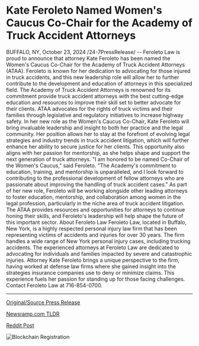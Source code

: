 # Kate Feroleto Named Women's Caucus Co-Chair for the Academy of Truck Accident Attorneys

BUFFALO, NY, October 23, 2024 /24-7PressRelease/ -- Feroleto Law is proud to announce that attorney Kate Feroleto has been named the Women's Caucus Co-Chair for the Academy of Truck Accident Attorneys (ATAA). Feroleto is known for her dedication to advocating for those injured in truck accidents, and this new leadership role will allow her to further contribute to the development and education of attorneys in this specialized field.  The Academy of Truck Accident Attorneys is renowned for its commitment provide truck accident attorneys with the best cutting-edge education and resources to improve their skill set to better advocate for their clients. ATAA advocates for the rights of truck victims and their families through legislative and regulatory initiatives to increase highway safety.  In her new role as the Women's Caucus Co-Chair, Kate Feroleto will bring invaluable leadership and insight to both her practice and the legal community. Her position allows her to stay at the forefront of evolving legal strategies and industry trends in truck accident litigation, which will further enhance her ability to secure justice for her clients. This opportunity also aligns with her passion for mentorship, as she helps shape and support the next generation of truck attorneys.  "I am honored to be named Co-Chair of the Women's Caucus," said Feroleto. "The Academy's commitment to education, training, and mentorship is unparalleled, and I look forward to contributing to the professional development of fellow attorneys who are passionate about improving the handling of truck accident cases."  As part of her new role, Feroleto will be working alongside other leading attorneys to foster education, mentorship, and collaboration among women in the legal profession, particularly in the niche area of truck accident litigation. The ATAA provides resources and opportunities for attorneys to continue honing their skills, and Feroleto's leadership will help shape the future of this important sector.  About Feroleto Law Feroleto Law, located in Buffalo, New York, is a highly respected personal injury law firm that has been representing victims of accidents and injuries for over 30 years. The firm handles a wide range of New York personal injury cases, including trucking accidents. The experienced attorneys at Feroleto Law are dedicated to advocating for individuals and families impacted by severe and catastrophic injuries. Attorney Kate Feroleto brings a unique perspective to the firm, having worked at defense law firms where she gained insight into the strategies insurance companies use to deny or minimize claims. This experience fuels her passion for standing up for those facing challenges. Contact Feroleto Law at 716-854-0700. 

---

[Original/Source Press Release](https://www.24-7pressrelease.com/press-release/515491/kate-feroleto-named-womens-caucus-co-chair-for-the-academy-of-truck-accident-attorneys)
                    

[Newsramp.com TLDR](https://newsramp.com/curated-news/kate-feroleto-named-women-s-caucus-co-chair-for-academy-of-truck-accident-attorneys/c96ba40a9ae8aa22620ff426cc7efea5) 

 



[Reddit Post](https://www.reddit.com/r/newsramp/comments/1ga4j4g/kate_feroleto_named_womens_caucus_cochair_for/) 



![Blockchain Registration](https://cdn.newsramp.app/24-7PressRelease/qrcode/2410/23/vastfW_8.webp)